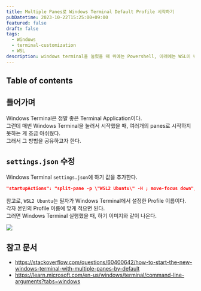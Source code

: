 ```yaml
---
title: Multiple Panes로 Windows Terminal Default Profile 시작하기
pubDatetime: 2023-10-22T15:25:00+09:00
featured: false
draft: false
tags:
  - Windows
  - terminal-customization
  - WSL
description: windows terminal을 눌렀을 때 위에는 Powershell, 아래에는 WSL이 나오게 하고 싶었다...
---
```


## Table of contents

## 들어가며

Windows Terminal은 정말 좋은 Terminal Application이다.  
그런데 매번 Windows Terminal을 눌러서 시작했을 때, 여러개의 panes로 시작하지 못하는 게 조금 아쉬웠다.  
 그래서 그 방법을 공유하고자 한다.

## `settings.json` 수정

Windows Terminal `settings.json`에 하기 값을 추가한다.

```json
"startupActions": "split-pane -p \"WSL2 Ubuntu\" -H ; move-focus down",
```

참고로, `WSL2 Ubuntu`는 필자가 Windows Terminal에서 설정한 Profile 이름이다.  
각자 본인의 Profile 이름에 맞게 적으면 된다.  
그러면 Windows Terminal 실행했을 때, 하기 이미지와 같이 나온다.

![](https://res.cloudinary.com/gyunseo-blog/image/upload/v1698669625/start-windows-terminal-default-profile-with-multiple-panes-1697956503446.jpeg)

## 참고 문서

- <https://stackoverflow.com/questions/60400642/how-to-start-the-new-windows-terminal-with-multiple-panes-by-default>
- <https://learn.microsoft.com/en-us/windows/terminal/command-line-arguments?tabs=windows>
